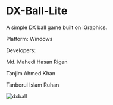 # DX-Ball-Lite

A simple DX ball game built on iGraphics.


Platform: Windows


Developers:

Md. Mahedi Hasan Rigan

Tanjim Ahmed Khan

Tanberul Islam Ruhan


![dxball](https://user-images.githubusercontent.com/45909948/78472218-efaad880-7758-11ea-831b-ceef9a1c5556.png)
